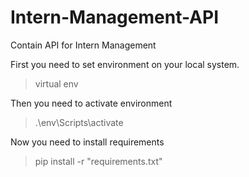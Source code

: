 # Intern-Management-API
Contain API for Intern Management

First you need to set environment on your local system.
> virtual env

Then you need to activate environment
> .\env\Scripts\activate

Now you need to install requirements
> pip install -r "requirements.txt"
